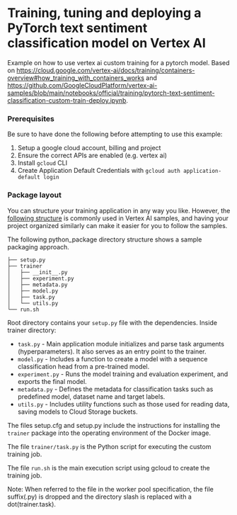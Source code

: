 # Training, tuning and deploying a PyTorch text sentiment classification model on Vertex AI

Example on how to use vertex ai custom training for a pytorch model. Based on <https://cloud.google.com/vertex-ai/docs/training/containers-overview#how_training_with_containers_works> and <https://github.com/GoogleCloudPlatform/vertex-ai-samples/blob/main/notebooks/official/training/pytorch-text-sentiment-classification-custom-train-deploy.ipynb>.

### Prerequisites

Be sure to have done the following before attempting to use this example:

1. Setup a google cloud account, billing and project
2. Ensure the correct APIs are enabled (e.g. vertex ai)
3. Install `gcloud` CLI
4. Create Application Default Credentials with `gcloud auth application-default login`

### Package layout

You can structure your training application in any way you like. However, the [following structure](https://cloud.google.com/vertex-ai/docs/training/create-python-pre-built-container#structure) is commonly used in Vertex AI samples, and having your project organized similarly can make it easier for you to follow the samples.

The following python_package directory structure shows a sample packaging approach.

```text
├── setup.py
├── trainer
│   ├── __init__.py
│   ├── experiment.py
│   ├── metadata.py
│   ├── model.py
│   ├── task.py
│   └── utils.py
└── run.sh
```

Root directory contains your `setup.py` file with the dependencies.
Inside trainer directory:

- `task.py` - Main application module initializes and parse task arguments (hyperparameters). It also serves as an entry point to the trainer.
- `model.py` - Includes a function to create a model with a sequence classification head from a pre-trained model.
- `experiment.py` - Runs the model training and evaluation experiment, and exports the final model.
- `metadata.py` - Defines the metadata for classification tasks such as predefined model, dataset name and target labels.
- `utils.py` - Includes utility functions such as those used for reading data, saving models to Cloud Storage buckets.

The files setup.cfg and setup.py include the instructions for installing the `trainer` package into the operating environment of the Docker image.

The file `trainer/task.py` is the Python script for executing the custom training job.

The file `run.sh` is the main execution script using gcloud to create the training job.

Note: When referred to the file in the worker pool specification, the file suffix(.py) is dropped and the directory slash is replaced with a dot(trainer.task).
